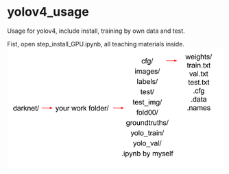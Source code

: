 # yolov4_usage
Usage for yolov4, include install, training by own data and test.

Fist, open step_install_GPU.ipynb, all teaching materials inside.
![image](https://github.com/yuju13488/yolov4_usage/blob/master/fold_path.png)
